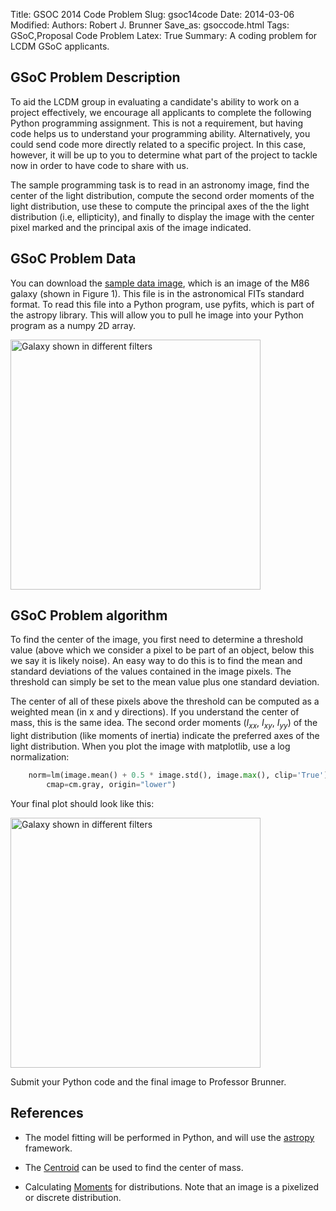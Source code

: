 Title: GSOC 2014 Code Problem 
Slug: gsoc14code 
Date: 2014-03-06
Modified: 
Authors: Robert J. Brunner 
Save_as: gsoccode.html 
Tags: GSoC,Proposal Code Problem 
Latex: True 
Summary: A coding problem for LCDM GSoC applicants.

## GSoC Problem Description

To aid the LCDM group in evaluating a candidate's ability to work on a
project effectively, we encourage all applicants to complete the
following Python programming assignment. This is not a requirement, but
having code helps us to understand your programming ability.
Alternatively, you could send code more directly related to a specific
project. In this case, however, it will be up to you to determine what
part of the project to tackle now in order to have code to share with us.

The sample programming task is to read in an astronomy image, find the
center of the light distribution, compute the second order moments of
the light distribution, use these to compute the principal axes of the
the light distribution (i.e, ellipticity), and finally to display the image
with the center pixel marked and the principal axis of the image
indicated.

## GSoC Problem Data

You can download the <a href="/static/data/M86.fits.bz2">sample data
image</a>, which is an image of the M86 galaxy (shown in Figure 1). This
file is in the astronomical FITs standard format. To read this file into
a Python program, use pyfits, which is part of the astropy library. This
will allow you to pull he image into your Python program as a numpy 2D
array.

<img src="/static/images/M86.png"
alt="Galaxy shown in different filters"
width="400px" height="auto" display="block" />

## GSoC Problem algorithm

To find the center of the image, you first need to determine a threshold
value (above which we consider a pixel to be part of an object, below
this we say it is likely noise). An easy way to do this is to find the
mean and standard deviations of the values contained in the image
pixels. The threshold can simply be set to the mean value plus one
standard deviation. 

The center of all of these pixels above the threshold can be computed as
a weighted mean (in x and y directions). If you understand the center of
mass, this is the same idea. The second order moments ($I_{x x}$, $I_{x
y}$, $I_{y y}$) of the light distribution (like moments of inertia)
indicate the preferred axes of the light distribution. When you plot the
image with matplotlib, use a log normalization:

```python
    norm=lm(image.mean() + 0.5 * image.std(), image.max(), clip='True'), \
        cmap=cm.gray, origin="lower")
```
Your final plot should look like this:

<img src="/static/images/M86-rjb.png"
alt="Galaxy shown in different filters"
width="400px" height="auto" display="block" />

Submit your Python code and the final image to Professor Brunner.

## References

- The model fitting will be performed in Python, and will use the
[astropy](http://www.astropy.org) framework.

- The [Centroid](http://en.wikipedia.org/wiki/Centroid) can be used to
find the center of mass.

- Calculating
[Moments](http://en.wikipedia.org/wiki/Moment_(mathematics)) for
distributions. Note that an image is a pixelized or discrete
distribution.

